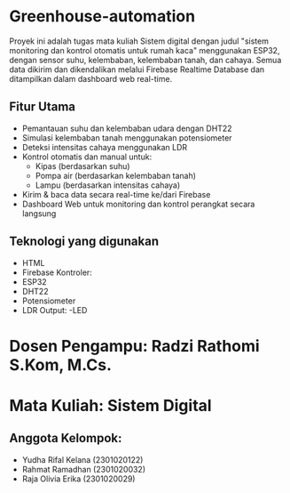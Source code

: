 # Greenhouse-automation
Proyek ini adalah tugas mata kuliah Sistem digital dengan judul "sistem monitoring dan kontrol otomatis untuk rumah kaca" menggunakan ESP32, dengan sensor suhu, kelembaban, kelembaban tanah, dan cahaya. Semua data dikirim dan dikendalikan melalui Firebase Realtime Database dan ditampilkan dalam dashboard web real-time.

## Fitur Utama
- Pemantauan suhu dan kelembaban udara dengan DHT22
- Simulasi kelembaban tanah menggunakan potensiometer
- Deteksi intensitas cahaya menggunakan LDR
- Kontrol otomatis dan manual untuk:
  - Kipas (berdasarkan suhu)
  - Pompa air (berdasarkan kelembaban tanah)
  - Lampu (berdasarkan intensitas cahaya)
- Kirim & baca data secara real-time ke/dari Firebase
- Dashboard Web untuk monitoring dan kontrol perangkat secara langsung

## Teknologi yang digunakan
- HTML
- Firebase
Kontroler:
- ESP32
- DHT22
- Potensiometer
- LDR
Output:
-LED

# Dosen Pengampu: Radzi Rathomi S.Kom, M.Cs.
# Mata Kuliah: Sistem Digital

## Anggota Kelompok:
- Yudha Rifal Kelana (2301020122)
- Rahmat Ramadhan (2301020032)
- Raja Olivia Erika (2301020029)

